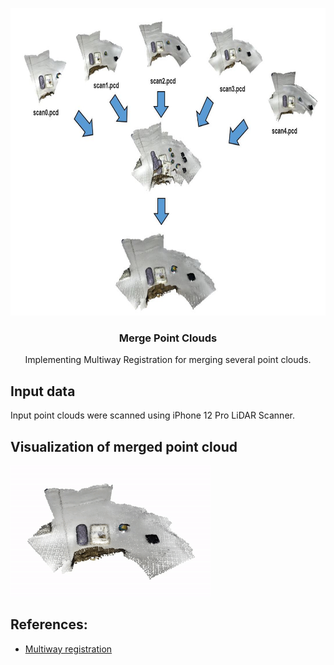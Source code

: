 <p align="center">
    <img src="img/mainPicture.JPG" alt="Logo" width="764" height="492">
  </a>

  <h3 align="center">Merge Point Clouds</h3>
  <p align="center">
   Implementing Multiway Registration for merging several point clouds.
  </p>
</p>


## Input data
Input point clouds were scanned using iPhone 12 Pro LiDAR Scanner.

## Visualization of merged point cloud
![first](img/viz.gif)

## References:
- [Multiway registration](http://www.open3d.org/docs/latest/tutorial/Advanced/multiway_registration.html)
